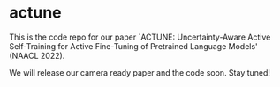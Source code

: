 # actune
This is the code repo for our paper `ACTUNE: Uncertainty-Aware Active Self-Training for Active Fine-Tuning of Pretrained Language Models' (NAACL 2022).

We will release our camera ready paper and the code soon. Stay tuned!
